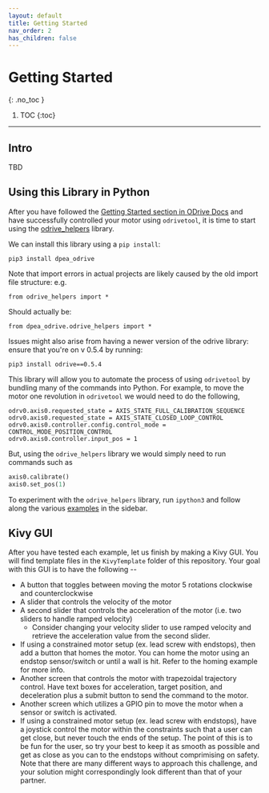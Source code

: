 ```yaml
---
layout: default
title: Getting Started
nav_order: 2
has_children: false
---
```


# Getting Started
{: .no_toc }

1. TOC
{:toc}
---

## Intro
TBD

## Using this Library in Python
After you have followed the [Getting Started section in ODrive Docs](https://docs.odriverobotics.com/v/latest/getting-started.html)
and have successfully controlled your motor using `odrivetool`, it is time to start using the
[odrive_helpers](https://github.com/dpengineering/dpea-odrive/blob/main/odrive_helpers.py) library.

We can install this library using a `pip install`: 
```
pip3 install dpea_odrive 
```
Note that import errors in actual projects are likely caused by the old import file structure: e.g. 
```
from odrive_helpers import *
```
Should actually be:
```
from dpea_odrive.odrive_helpers import *
```
Issues might also arise from having a newer version of the odrive library: ensure that you're on v 0.5.4 by running:
```
pip3 install odrive==0.5.4
```

This library will allow you to automate the process of using `odrivetool` by bundling many of the commands into Python.
For example, to move the motor one revolution in `odrivetool` we would need to do the following,
``` 
odrv0.axis0.requested_state = AXIS_STATE_FULL_CALIBRATION_SEQUENCE
odrv0.axis0.requested_state = AXIS_STATE_CLOSED_LOOP_CONTROL
odrv0.axis0.controller.config.control_mode = CONTROL_MODE_POSITION_CONTROL
odrv0.axis0.controller.input_pos = 1
```

But, using the `odrive_helpers` library we would simply need to run commands such as
```python
axis0.calibrate()
axis0.set_pos(1)
```

To experiment with the `odrive_helpers` library, run `ipython3` and follow along the various 
[examples](/dpea-odrive/examples/examples) in the sidebar.

## Kivy GUI
After you have tested each example, let us finish by making a Kivy GUI. You will find template files in the `KivyTemplate`
folder of this repository. Your goal with this GUI is to have the following --
* A button that toggles between moving the motor 5 rotations clockwise and counterclockwise
* A slider that controls the velocity of the motor
* A second slider that controls the acceleration of the motor (i.e. two sliders to handle ramped velocity)
  * Consider changing your velocity slider to use ramped velocity and retrieve the acceleration value from the second slider.
* If using a constrained motor setup (ex. lead screw with endstops), then add a button that homes the motor. You can
  home the motor using an endstop sensor/switch or until a wall is hit. Refer to the homing example for more info.
* Another screen that controls the motor with trapezoidal trajectory control. Have text boxes 
  for acceleration, target position, and deceleration plus a submit button to send the command to the motor.
* Another screen which utilizes a GPIO pin to move the motor when a sensor or switch is activated.
* If using a constrained motor setup (ex. lead screw with endstops), have a joystick control the motor within the constraints such that a user can get close, but never touch the ends of the setup. The point of this is to be fun for the user, so try your best to keep it as smooth as possible and get as close as you can to the endstops without comprimising on safety. Note that there are many different ways to approach this challenge, and your solution might correspondingly look different than that of your partner.




